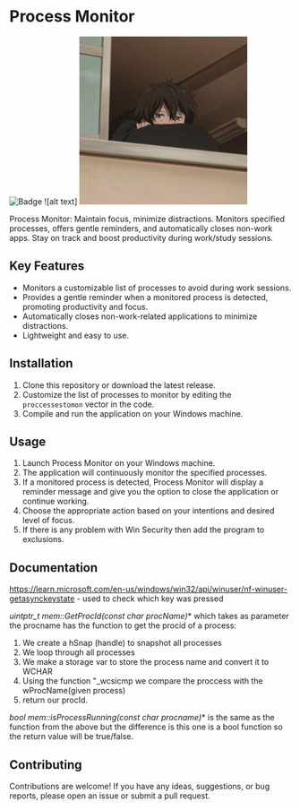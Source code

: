 # Process Monitor
![Badge](https://img.shields.io/badge/Issues-0-green)
![alt text]
<img src="https://github.com/marincolta/ProcessMonitorConsole/blob/main/img.jpeg?raw=true" width="300">

Process Monitor: Maintain focus, minimize distractions. Monitors specified processes, offers gentle reminders, and automatically closes non-work apps. Stay on track and boost productivity during work/study sessions.
## Key Features

- Monitors a customizable list of processes to avoid during work sessions.
- Provides a gentle reminder when a monitored process is detected, promoting productivity and focus.
- Automatically closes non-work-related applications to minimize distractions.
- Lightweight and easy to use.

## Installation

1. Clone this repository or download the latest release.
2. Customize the list of processes to monitor by editing the `proccessestomon` vector in the code.
3. Compile and run the application on your Windows machine.

## Usage

1. Launch Process Monitor on your Windows machine.
2. The application will continuously monitor the specified processes.
3. If a monitored process is detected, Process Monitor will display a reminder message and give you the option to close the application or continue working.
4. Choose the appropriate action based on your intentions and desired level of focus.
5. If there is any problem with Win Security then add the program to exclusions.


## Documentation

https://learn.microsoft.com/en-us/windows/win32/api/winuser/nf-winuser-getasynckeystate  - used to check which key was pressed 

**uintptr_t mem::GetProcId(const char* procName)** which takes as parameter the procname has the function to get the procid of a process:
  1. We create a hSnap (handle) to snapshot all processes
  2. We loop through all processes
  3. We make a storage var to store the process name and convert it to WCHAR
  4. Using the function "_wcsicmp we compare the proccess with the wProcName(given process)
  5. return our procId.

**bool mem::isProcessRunning(const char* procname)** is the same as the function from the above but the difference is this one is a bool function so the return value will be true/false.


## Contributing

Contributions are welcome! If you have any ideas, suggestions, or bug reports, please open an issue or submit a pull request.

